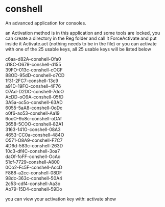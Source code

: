 # conshell
An advanced application for consoles.

an Activation method is in this application and some tools are locked, you can create a directory in the Reg folder and call it ForceActivate and put inside it Activate.act (nothing needs to be in the file) or you can activate with one of the 25 usable keys, all 25 usable keys will be listed below

c6aa-d82A-conshell-Ofa0   
d18C-O679-conshell-d155   
39FO-013c-conshell-cOCF   
88OD-95dD-conshell-o7CD   
1f31-2FC7-conshell-13c9   
a91D-19FO-conshell-4F76   
O7Ad-D2DC-conshell-7dcO   
AcDD-oO9A-conshell-05fD   
3A5a-oc5o-conshell-63AD   
6055-5aA8-conshell-0oDc   
o0f6-ao53-conshell-Aa19   
6ocO-9o8c-conshell-oDAf   
3658-5COO-conshell-82A1   
3163-141O-conshell-08A3   
4653-CC0a-conshell-484O   
O571-O8A9-conshell-F7C7   
4D6d-583c-conshell-263D   
10c3-df4C-conshell-3oa7   
daOf-foFF-conshell-OcAo   
51cf-7729-conshell-A800   
0Co2-Fc5F-conshell-AccD   
F888-a2cc-conshell-08DF   
98dc-363c-conshell-50A4   
2c53-cdf4-conshell-Aa3o   
Ao79-15D4-conshell-59Do   

you can view your activation key with: activate show
